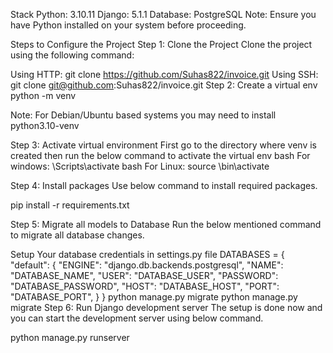 Stack
Python: 3.10.11
Django: 5.1.1
Database: PostgreSQL
Note: Ensure you have Python installed on your system before proceeding.

Steps to Configure the Project
Step 1: Clone the Project
Clone the project using the following command:

Using HTTP:
git clone https://github.com/Suhas822/invoice.git
Using SSH:
git clone git@github.com:Suhas822/invoice.git
Step 2: Create a virtual env python -m venv

Note: For Debian/Ubuntu based systems you may need to install python3.10-venv

Step 3: Activate virtual environment First go to the directory where venv is created then run the below command to activate the virtual env bash For windows: <env-name>\Scripts\activate bash For Linux: source \bin\activate

Step 4: Install packages Use below command to install required packages.

pip install -r requirements.txt

Step 5: Migrate all models to Database Run the below mentioned command to migrate all database changes.
 
Setup Your database credentials in settings.py file DATABASES = { "default": { "ENGINE": "django.db.backends.postgresql", "NAME": "DATABASE_NAME", "USER": "DATABASE_USER", "PASSWORD": "DATABASE_PASSWORD", "HOST": "DATABASE_HOST", "PORT": "DATABASE_PORT", } } python manage.py migrate
 python manage.py migrate
Step 6: Run Django development server The setup is done now and you can start the development server using below command.

python manage.py runserver
